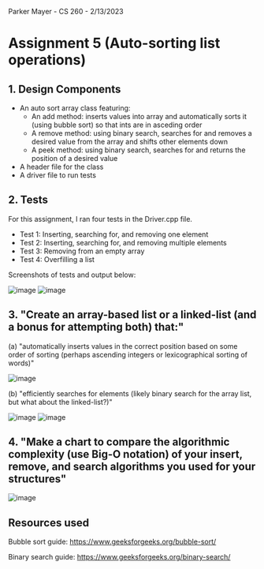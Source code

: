 Parker Mayer - CS 260 - 2/13/2023

# Assignment 5 (Auto-sorting list operations)

## 1. Design Components
- An auto sort array class featuring:
    - An add method: inserts values into array and automatically sorts it (using bubble sort) so that ints are in asceding order
    - A remove method: using binary search, searches for and removes a desired value from the array and shifts other elements down
    - A peek method: using binary search, searches for and returns the position of a desired value
- A header file for the class
- A driver file to run tests


## 2. Tests

For this assignment, I ran four tests in the Driver.cpp file.
- Test 1: Inserting, searching for, and removing one element
- Test 2: Inserting, searching for, and removing multiple elements
- Test 3: Removing from an empty array
- Test 4: Overfilling a list

Screenshots of tests and output below:

![image](Tests1.png)
![image](Tests2.png)

## 3. "Create an array-based list or a linked-list (and a bonus for attempting both) that:"

(a) "automatically inserts values in the correct position based on some order of sorting (perhaps ascending integers or lexicographical sorting of words)"

![image](Add.png)

(b) "efficiently searches for elements (likely binary search for the array list, but what about the linked-list?)"

![image](Remove.png)
![image](Peek.png)

## 4. "Make a chart to compare the algorithmic complexity (use Big-O notation) of your insert, remove, and search algorithms you used for your structures"

![image](Analysis.png)

## Resources used
Bubble sort guide: https://www.geeksforgeeks.org/bubble-sort/

Binary search guide: https://www.geeksforgeeks.org/binary-search/
